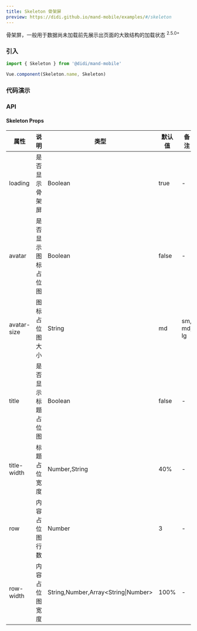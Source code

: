 ```yaml
---
title: Skeleton 骨架屏
preview: https://didi.github.io/mand-mobile/examples/#/skeleton
---
```


骨架屏，一般用于数据尚未加载前先展示出页面的大致结构的加载状态 <sup class="version-after">2.5.0+</sup>

### 引入

```javascript
import { Skeleton } from '@didi/mand-mobile'

Vue.component(Skeleton.name, Skeleton)
```

### 代码演示
<!-- DEMO -->

### API

#### Skeleton Props
|属性 | 说明 | 类型 | 默认值 | 备注|
|----|-----|------|------|------|
|loading|是否显示骨架屏|Boolean|true|-|
|avatar|是否显示图标占位图|Boolean|false|-|
|avatar-size|图标占位图大小|String|md| sm, md, lg |
|title|是否显示标题占位图|Boolean|false|-|
|title-width|标题占位宽度|Number,String| 40%|-|
|row|内容占位图行数|Number|3|-|
|row-width|内容占位图宽度|String,Number,Array\<String\|Number\>|100%|-|

